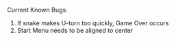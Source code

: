 Current Known Bugs:

1. If snake makes U-turn too quickly, Game Over occurs
2. Start Menu needs to be aligned to center